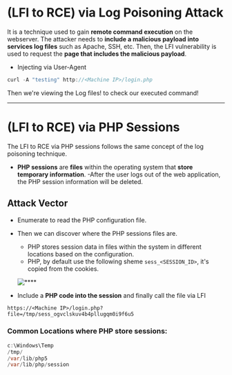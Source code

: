 # (LFI to RCE) via Log Poisoning Attack

It is a technique used to gain **remote command execution** on the webserver. The attacker needs to **include a malicious payload into services log files** such as Apache, SSH, etc. Then, the LFI vulnerability is used to request the **page that includes the malicious payload**.

- Injecting via User-Agent
```java
curl -A "testing" http://<Machine IP>/login.php
``` 

Then we're viewing the Log files! to check our executed command!

***

# (LFI to RCE) via PHP Sessions

The LFI to RCE via PHP sessions follows the same concept of the log poisoning technique.
- **PHP sessions** are **files** within the operating system that **store temporary information**.
	-After the user logs out of the web application, the PHP session information will be deleted.


## Attack Vector
- Enumerate to read the PHP configuration file.
- Then we can discover where the PHP sessions files are.
	- PHP stores session data in files within the system in different locations based on the configuration.
	- PHP, by default use the following sheme ```sess_<SESSION_ID>```, it's copied from the cookies.

	![****](/websec365/Days/Screenshots/Day16.PNG)

- Include a **PHP code into the session** and finally call the file via LFI

```
https://<Machine IP>/login.php?file=/tmp/sess_ogvclskuv4b4pllugqm0i9f6u5
```
### Common Locations where PHP store sessions:

```java
c:\Windows\Temp
/tmp/
/var/lib/php5
/var/lib/php/session
```
